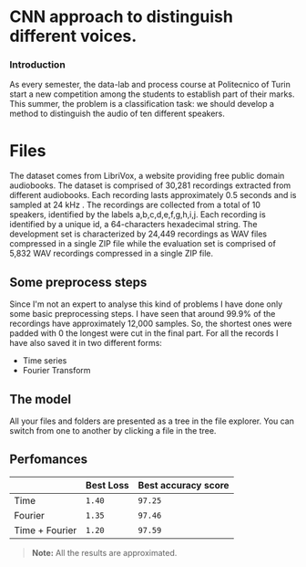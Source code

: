 # CNN approach to distinguish different voices.
### Introduction
As every semester, the data-lab and process course at Politecnico of Turin start a new competition among the students to establish part of their marks. This summer, the problem is a classification task: we should develop a method to distinguish the audio of ten different speakers.  


# Files
The dataset comes from LibriVox, a website providing free public domain audiobooks. The dataset is comprised of 30,281 recordings extracted from different audiobooks. Each recording lasts approximately 0.5 seconds and is sampled at 24 kHz . The recordings are collected from a total of 10 speakers, identified by the labels a,b,c,d,e,f,g,h,i,j. Each recording is identified by a unique id, a 64-characters hexadecimal string. The development set is characterized by 24,449 recordings as WAV files compressed in a single ZIP file while the evaluation set is comprised of 5,832 WAV recordings compressed in a single ZIP file.


## Some preprocess steps

Since I'm not an expert to analyse this kind of problems I have done only some basic preprocessing steps. I have seen that around 99.9% of the recordings have approximately 12,000 samples. So, the shortest ones were padded with 0 the longest were cut in the final part. For all the records I have also saved it in two different forms:

-   Time series
-   Fourier Transform

## The model

All your files and folders are presented as a tree in the file explorer. You can switch from one to another by clicking a file in the tree.


## Perfomances



|                |Best Loss|Best accuracy score|
|----------------|-------------------------------|-----------------------------|
|Time|`1.40`            |`97.25`           |
|Fourier|`1.35`            |`97.46`             |
|Time + Fourier         |`1.20`|`97.59` |

> **Note:** All the results are approximated.


